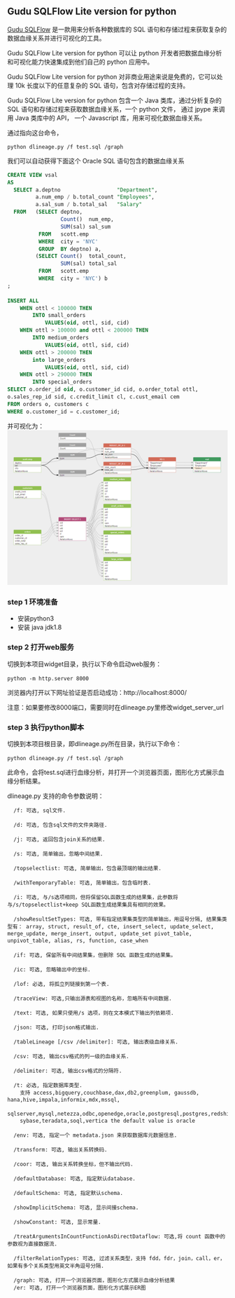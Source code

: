 ## Gudu SQLFlow Lite version for python

[Gudu SQLFlow](https://sqlflow.gudusoft.com) 是一款用来分析各种数据库的 SQL 语句和存储过程来获取复杂的数据血缘关系并进行可视化的工具。

Gudu SQLFlow Lite version for python 可以让 python 开发者把数据血缘分析和可视化能力快速集成到他们自己的 python 应用中。

Gudu SQLFlow Lite version for python 对非商业用途来说是免费的，它可以处理 10k 长度以下的任意复杂的 SQL 语句，包含对存储过程的支持。

Gudu SQLFlow Lite version for python 包含一个 Java 类库，通过分析复杂的 SQL 语句和存储过程来获取数据血缘关系，一个 python 文件，
通过 jpype 来调用 Java 类库中的 API， 一个 Javascript 库，用来可视化数据血缘关系。

通过指向这台命令，
```
python dlineage.py /f test.sql /graph
```

我们可以自动获得下面这个 Oracle SQL 语句包含的数据血缘关系
```sql
CREATE VIEW vsal 
AS 
  SELECT a.deptno                  "Department", 
         a.num_emp / b.total_count "Employees", 
         a.sal_sum / b.total_sal   "Salary" 
  FROM   (SELECT deptno, 
                 Count()  num_emp, 
                 SUM(sal) sal_sum 
          FROM   scott.emp 
          WHERE  city = 'NYC' 
          GROUP  BY deptno) a, 
         (SELECT Count()  total_count, 
                 SUM(sal) total_sal 
          FROM   scott.emp 
          WHERE  city = 'NYC') b 
;

INSERT ALL
	WHEN ottl < 100000 THEN
		INTO small_orders
			VALUES(oid, ottl, sid, cid)
	WHEN ottl > 100000 and ottl < 200000 THEN
		INTO medium_orders
			VALUES(oid, ottl, sid, cid)
	WHEN ottl > 200000 THEN
		into large_orders
			VALUES(oid, ottl, sid, cid)
	WHEN ottl > 290000 THEN
		INTO special_orders
SELECT o.order_id oid, o.customer_id cid, o.order_total ottl,
o.sales_rep_id sid, c.credit_limit cl, c.cust_email cem
FROM orders o, customers c
WHERE o.customer_id = c.customer_id;
```

并可视化为：
![Oracle data lineage sample](samples/images/oracle_data_lineage.png)


### step 1 环境准备
  * 安装python3
  * 安装 java jdk1.8

### step 2 打开web服务
 切换到本项目widget目录，执行以下命令启动web服务：

 `python -m http.server 8000`
  
  浏览器内打开以下网址验证是否启动成功：http://localhost:8000/
  
  注意：如果要修改8000端口，需要同时在dlineage.py里修改widget_server_url

### step 3 执行python脚本
  切换到本项目根目录，即dlineage.py所在目录，执行以下命令：

  `python dlineage.py /f test.sql /graph`
   
   此命令，会将test.sql进行血缘分析，并打开一个浏览器页面，图形化方式展示血缘分析结果。
   
   dlineage.py 支持的命令参数说明：

      /f: 可选, sql文件.

      /d: 可选, 包含sql文件的文件夹路径.

      /j: 可选, 返回包含join关系的结果.

      /s: 可选, 简单输出，忽略中间结果.

      /topselectlist: 可选, 简单输出，包含最顶端的输出结果.

      /withTemporaryTable: 可选, 简单输出，包含临时表.

      /i: 可选, 与/s选项相同，但将保留SQL函数生成的结果集，此参数将与/s/topselectlist+keep SQL函数生成结果集具有相同的效果。

      /showResultSetTypes: 可选, 带有指定结果集类型的简单输出，用逗号分隔, 结果集类型有： array, struct, result_of, cte, insert_select, update_select, merge_update, merge_insert, output, update_set pivot_table, unpivot_table, alias, rs, function, case_when

      /if: 可选, 保留所有中间结果集，但删除 SQL 函数生成的结果集。

      /ic: 可选, 忽略输出中的坐标.

      /lof: 必选, 将孤立列链接到第一个表.

      /traceView: 可选,只输出源表和视图的名称，忽略所有中间数据.

      /text: 可选, 如果只使用/s 选项，则在文本模式下输出列依赖项.

      /json: 可选, 打印json格式输出.

      /tableLineage [/csv /delimiter]: 可选, 输出表级血缘关系.

      /csv: 可选, 输出csv格式的列一级的血缘关系.

      /delimiter: 可选, 输出csv格式的分隔符.

      /t: 必选, 指定数据库类型. 
        支持 access,bigquery,couchbase,dax,db2,greenplum, gaussdb, hana,hive,impala,informix,mdx,mssql,
        sqlserver,mysql,netezza,odbc,openedge,oracle,postgresql,postgres,redshift,snowflake,
        sybase,teradata,soql,vertica the default value is oracle

      /env: 可选, 指定一个 metadata.json 来获取数据库元数据信息.

      /transform: 可选, 输出关系转换码.

      /coor: 可选, 输出关系转换坐标，但不输出代码.

      /defaultDatabase: 可选, 指定默认database.

      /defaultSchema: 可选, 指定默认schema.

      /showImplicitSchema: 可选, 显示间接schema.

      /showConstant: 可选, 显示常量.

      /treatArgumentsInCountFunctionAsDirectDataflow: 可选,将 count 函数中的参数视为直接数据流.

      /filterRelationTypes: 可选, 过滤关系类型，支持 fdd，fdr，join，call，er，如果有多个关系类型用英文半角逗号分隔.

      /graph: 可选, 打开一个浏览器页面，图形化方式展示血缘分析结果
      /er: 可选, 打开一个浏览器页面，图形化方式展示ER图